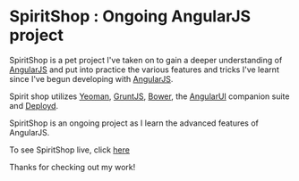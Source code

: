 # SpiritShop : Ongoing AngularJS project

SpiritShop is a pet project I've taken on to gain a deeper understanding of [AngularJS](https://angularjs.org/) and put into practice the various
features and tricks I've learnt since I've begun developing with [AngularJS](https://angularjs.org/). 

Spirit shop utilizes [Yeoman](http://yeoman.io/), [GruntJS](http://gruntjs.com/), [Bower](http://bower.io/), the [AngularUI](http://angular-ui.github.io/) companion suite and 
[Deployd](https://github.com/deployd/deployd).

SpiritShop is an ongoing project as I learn the advanced features of AngularJS. 


To see SpiritShop live, click [here](#) 


Thanks for checking out my work! 
